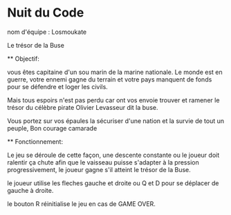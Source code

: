 # Nuit du Code 
 
nom d'équipe : Losmoukate


Le trésor de la Buse

** Objectif:

vous êtes capitaine d'un sou marin de la marine nationale. Le monde est en guerre, votre ennemi gagne du terrain et votre pays manquent de fonds pour se défendre et loger les civils.

Mais tous espoirs n'est pas perdu car ont vos envoie trouver et ramener le trésor du célèbre pirate Olivier Levasseur dit la buse.

Vous portez sur vos épaules la sécuriser d'une nation et la survie de tout un peuple, 
Bon courage camarade



** Fonctionnement:

Le jeu se déroule de cette façon, une descente constante ou le joueur doit ralentir ça chute afin que le vaisseau puisse s'adapter à la pression progressivement, le joueur gagne s'il atteint le trésor de la Buse.

le joueur utilise les fleches gauche et droite ou Q et D pour se déplacer de gauche à droite.

le bouton R réinitialise le jeu en cas de GAME OVER.



